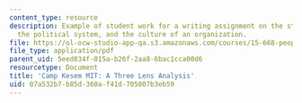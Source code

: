 ```yaml
---
content_type: resource
description: Example of student work for a writing assignment on the strategic design,
  the political system, and the culture of an organization.
file: https://ol-ocw-studio-app-qa.s3.amazonaws.com/courses/15-668-people-and-organizations-fall-2010/07a532b7b85d360af41d705007b3eb59_MIT15_668F10_paper01.pdf
file_type: application/pdf
parent_uid: 5eed834f-015a-b26f-2aa8-6bac1cca00d6
resourcetype: Document
title: 'Camp Kesem MIT: A Three Lens Analysis'
uid: 07a532b7-b85d-360a-f41d-705007b3eb59
---
```

